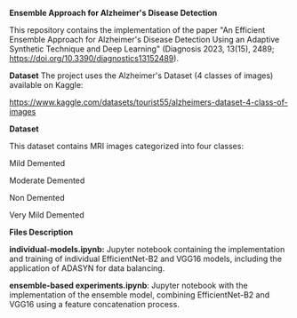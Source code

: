 **Ensemble Approach for Alzheimer's Disease Detection**


This repository contains the implementation of the paper "An Efficient Ensemble Approach for Alzheimer's Disease Detection Using an Adaptive Synthetic Technique and Deep Learning" (Diagnosis 2023, 13(15), 2489; https://doi.org/10.3390/diagnostics13152489).

**Dataset**
The project uses the Alzheimer's Dataset (4 classes of images) available on Kaggle:

https://www.kaggle.com/datasets/tourist55/alzheimers-dataset-4-class-of-images

**Dataset**


This dataset contains MRI images categorized into four classes:


Mild Demented

Moderate Demented

Non Demented

Very Mild Demented

**Files Description**

**individual-models.ipynb:** Jupyter notebook containing the implementation and training of individual EfficientNet-B2 and VGG16 models, including the application of ADASYN for data balancing.

**ensemble-based experiments.ipynb**: Jupyter notebook with the implementation of the ensemble model, combining EfficientNet-B2 and VGG16 using a feature concatenation process.
